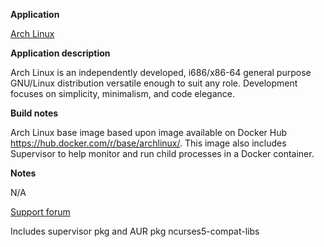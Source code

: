 **Application**

[Arch Linux](https://www.archlinux.org/)

**Application description**

Arch Linux is an independently developed, i686/x86-64 general purpose GNU/Linux distribution versatile enough to suit any role. Development focuses on simplicity, minimalism, and code elegance.

**Build notes**

Arch Linux base image based upon image available on Docker Hub https://hub.docker.com/r/base/archlinux/. This image also includes Supervisor to help monitor and run child processes in a Docker container.

**Notes**

N/A

[Support forum](http://lime-technology.com/forum/index.php?topic=38055.0)


Includes supervisor pkg and AUR pkg ncurses5-compat-libs
